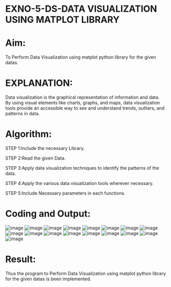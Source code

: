 # EXNO-5-DS-DATA VISUALIZATION USING MATPLOT LIBRARY

# Aim:
  To Perform Data Visualization using matplot python library for the given datas.

# EXPLANATION:
Data visualization is the graphical representation of information and data. By using visual elements like charts, graphs, and maps, data visualization tools provide an accessible way to see and understand trends, outliers, and patterns in data.

# Algorithm:
STEP 1:Include the necessary Library.

STEP 2:Read the given Data.

STEP 3:Apply data visualization techniques to identify the patterns of the data.

STEP 4:Apply the various data visualization tools wherever necessary.

STEP 5:Include Necessary parameters in each functions.

# Coding and Output:
![image](https://github.com/user-attachments/assets/828029d4-29e0-4dc8-9148-1f383d97144a)
![image](https://github.com/user-attachments/assets/f07d945f-8015-4de9-8b2c-4f0582d40042)
![image](https://github.com/user-attachments/assets/a75cfecf-40df-49a5-befa-5da0d4dd71c8)
![image](https://github.com/user-attachments/assets/9b8d6af3-5053-4a31-950c-0fb7a60d2206)
![image](https://github.com/user-attachments/assets/daee533c-dea2-4ae8-a5b3-65e41b3c1856)
![image](https://github.com/user-attachments/assets/44892828-fa89-4cdf-8b52-6156289089b7)
![image](https://github.com/user-attachments/assets/5550612e-c72a-4ff4-8251-6418b1b47ae4)
![image](https://github.com/user-attachments/assets/fdac6cc3-0404-4dfd-9ef2-7f720211efea)
![image](https://github.com/user-attachments/assets/845a0160-50b4-47be-bb41-0f9ed232b59b)
![image](https://github.com/user-attachments/assets/ddce3930-fe00-4012-a6ea-a74c6fb16fea)
![image](https://github.com/user-attachments/assets/e79bf301-833c-4e9a-8655-90534f3bfca1)
![image](https://github.com/user-attachments/assets/dbd54ec1-2e66-484a-b25a-3c323a6d6bea)
![image](https://github.com/user-attachments/assets/56d2ba40-05a3-456f-b760-208da910e862)
![image](https://github.com/user-attachments/assets/8b0dd503-476b-49cd-989d-6d526de9934b)
![image](https://github.com/user-attachments/assets/0842280d-191f-4d96-8888-5f62307f6d86)
![image](https://github.com/user-attachments/assets/7f102446-1217-4886-91e2-6132adcb4bcb)
![image](https://github.com/user-attachments/assets/335d5ab8-1dce-4305-a9cc-7729c2fb1e3d)


# Result:
Thus the program to Perform Data Visualization using matplot python library for the given datas is been implemented.
